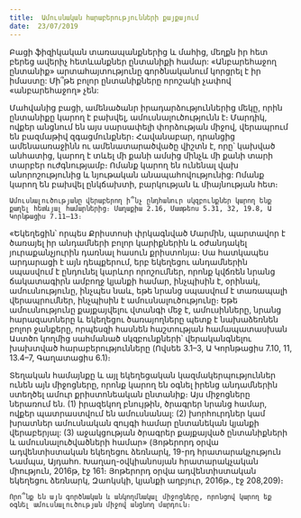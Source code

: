 ```yaml
---
title:  Ամուսնական հարաբերությունների քայքայում
date:  23/07/2019
---
```


Բացի ֆիզիկական տառապանքներից և մահից, մեղքն իր հետ բերեց ավերիչ հետևանքներ ընտանիքի համար: «Անբարեհաջող ընտանիք» արտահայտությունը գործնականում կորցրել է իր իմաստը: Մի՞թե բոլոր ընտանիքները որոշակի չափով «անբարեհաջող» չեն:

Մահվանից բացի, ամենածանր իրադարձություններից մեկը, որին ընտանիքը կարող է բախվել, ամուսնալուծությունն է։ Մարդիկ, ովքեր անցնում են այս սարսափելի փորձության միջով, վերապրում են բազմաթիվ զգացմունքներ։ Հավանաբար, դրանցից ամենաառաջինն ու ամենատարածվածը վիշտն է, որը՝ կախված անհատից, կարող է տևել մի քանի ամսից մինչև մի քանի տարի տարբեր ուժգնությամբ։ Ոմանք կարող են ունենալ վախ անորոշությունից և նյութական անապահովությունից: Ոմանք կարող են բախվել ընկճախտի, բարկության և միայնության հետ։

`Ամուսնալուծությանը վերաբերող ի՞նչ ընդհանուր սկզբունքներ կարող ենք քաղել հետևյալ համարներից։ Մաղաքիա 2.16, Մատթեոս 5.31, 32, 19.8, Ա Կորնթացիս 7.11–13։`

«Եկեղեցին՝ որպես Քրիստոսի փրկագնված Մարմին, պարտավոր է ծառայել իր անդամների բոլոր կարիքներին և օժանդակել յուրաքանչյուրին դառնալ հասուն քրիստոնյա։ Սա հատկապես արդարացի է այն դեպքերում, երբ եկեղեցու անդամներին սպասվում է ընդունել կարևոր որոշումներ, որոնք կվճռեն նրանց ճակատագիրն ամբողջ կյանքի համար, ինչպիսին է, օրինակ, ամուսնությունը, ինչպես նաև, եթե նրանց սպասվում է տառապալի վերապրումներ, ինչպիսին է ամուսնալուծությունը։ Եթե ամուսնությունը քայքայվելու վտանգի մեջ է, ամուսինները, նրանց հարազատները և եկեղեցու ծառայողները պետք է նախաձեռնեն բոլոր ջանքերը, որպեսզի հասնեն հաշտության համապատասխան Աստծո կողմից սահմանած սկզբունքների՝ վերականգնելու խախտված հարաբերությունները (Ովսեե 3.1–3, Ա Կորնթացիս 7.10, 11, 13.4–7, Գաղատացիս 6.1)։

Տեղական համայնքը և այլ եկեղեցական կազմակերպություններ ունեն այն միջոցները, որոնք կարող են օգնել իրենց անդամներին ստեղծել ամուր քրիստոնեական ընտանիք։ Այս միջոցները ներառում են․ (1) իրազեկող բնույթին, ծրագրեր նրանց համար, ովքեր պատրաստվում են ամուսնանալ: (2) խորհուրդներ կամ խրատներ ամուսնական զույգի համար ընտանեկան կյանքի վերաբերյալ: (3) աջակցության ծրագրեր քայքայված ընտանիքների և ամուսնալուծվածների համար» (Յոթերորդ օրվա ադվենտիստական եկեղեցու ձեռնարկ, 19-րդ հրատարակչություն Նամպա, Այդահո. Խաղաղ-օվկիանոսյան հրատարակչական միություն, 2016թ, էջ 161։ Յոթերորդ օրվա ադվենտիստական եկեղեցու ձեռնարկ, Զաոկսկի, կյանքի աղբյուր, 2016թ., էջ 208,209)։

`Որո՞նք են այն գործնական և անկողմնակալ միջոցները, որոնցով կարող եք օգնել ամուսնալուծության միջով անցնող մարդուն։`